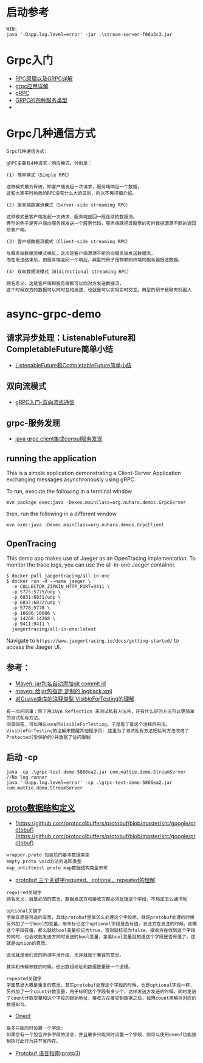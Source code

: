 # 启动参考
```
WIN:
java '-Dapp.log.level=error' -jar .\stream-server-f06a3c3.jar
```
# Grpc入门
- [RPC原理以及GRPC详解](https://www.cnblogs.com/awesomeHai/p/liuhai.html)
- [grpc应用详解](https://www.jianshu.com/p/5e75b20a267f)
- [gRPC](https://blog.csdn.net/xuduorui/article/details/78278808)
- [GRPC的四种服务类型](https://www.cnblogs.com/resentment/p/6792029.html)
-

# Grpc几种通信方式
```
Grpc几种通信方式:

gRPC主要有4种请求／响应模式，分别是：

(1) 简单模式（Simple RPC）

这种模式最为传统，即客户端发起一次请求，服务端响应一个数据，
这和大家平时熟悉的RPC没有什么大的区别，所以不再详细介绍。

(2) 服务端数据流模式（Server-side streaming RPC）

这种模式是客户端发起一次请求，服务端返回一段连续的数据流。
典型的例子是客户端向服务端发送一个股票代码，服务端就把该股票的实时数据源源不断的返回给客户端。

(3) 客户端数据流模式（Client-side streaming RPC）

与服务端数据流模式相反，这次是客户端源源不断的向服务端发送数据流，
而在发送结束后，由服务端返回一个响应。典型的例子是物联网终端向服务器报送数据。

(4) 双向数据流模式（Bidirectional streaming RPC）

顾名思义，这是客户端和服务端都可以向对方发送数据流，
这个时候双方的数据可以同时互相发送，也就是可以实现实时交互。典型的例子是聊天机器人

```

# async-grpc-demo

## 请求异步处理：ListenableFuture和CompletableFuture简单小结 
- [ListenableFuture和CompletableFuture简单小结](https://blog.csdn.net/Androidlushangderen/article/details/80372711)

## 双向流模式
- [gRPC入门-双向流式通信](https://www.jianshu.com/p/323806eb91bb)

## grpc-服务发现
- [java grpc client集成consul服务发现](https://www.jianshu.com/p/997505834bf5)

## running the application

This is a simple application demonstrating a Client-Server Application exchanging messages asynchronously using gRPC.

To run, execute the following in a terminal window

```shell
mvn package exec:java -Dexec.mainClass=org.nuhara.demos.GrpcServer
```

then, run the following in a different window

```shell
mvn exec:java -Dexec.mainClass=org.nuhara.demos.GrpcClient
```

## OpenTracing

This demo app makes use of Jaeger as an OpenTracing implementation.  To monitor the trace logs, you can use the all-in-one Jaeger container.

```shell
$ docker pull jaegertracing/all-in-one
$ docker run -d --name jaeger \
  -e COLLECTOR_ZIPKIN_HTTP_PORT=9411 \
  -p 5775:5775/udp \
  -p 6831:6831/udp \
  -p 6832:6832/udp \
  -p 5778:5778 \
  -p 16686:16686 \
  -p 14268:14268 \
  -p 9411:9411 \
  jaegertracing/all-in-one:latest
```
Navigate to ```https://www.jaegertracing.io/docs/getting-started/``` to access the Jaeger UI.

## 参考：
- [Maven: jar包名自动添加git commit id](https://blog.csdn.net/wuzhimang/article/details/79393815)
- [maven: 给jar包指定 定制的 logback.xml](https://blog.csdn.net/bigtree_3721/article/details/81289144)
- [对Guava类库的注释类型 VisibleForTesting的理解](https://www.cnblogs.com/yanlongpankow/p/6240563.html)
```
有一次问同事：除了用JAVA Reflection 来测试私有方法外，还有什么好的方法可以更简单的测试私有方法。
同事回答，可以用Guava的VisibleForTesting。于是看了看这个注释的用法。
VisibleForTesting的注解来提醒其他程序员: 这里为了测试私有方法把私有方法改成了Protected(受保护的)并放宽了访问限制
```
## 启动 -cp
```
java -cp .\grpc-test-demo-5866ea2.jar com.mattie.demo.StreamServer
//No log runner
java '-Dapp.log.level=error' -cp .\grpc-test-demo-5866ea2.jar com.mattie.demo.StreamServer
```

## [proto数据结构定义](https://github.com/protocolbuffers/protobuf/blob/master/src/google/protobuf)
- [https://github.com/protocolbuffers/protobuf/blob/master/src/google/protobuf](https://github.com/protocolbuffers/protobuf/blob/master/src/google/protobuf)
```
wrapper.proto 包装后的基本数据类型
empty.proto void方法的返回类型
map_untittesst.proto map数据结构类型参考

```
- [protobuf 三个关键字required、optional、repeated的理解](https://lovemiffy.blog.csdn.net/article/details/82751720)
```
required关键字
顾名思义，就是必须的意思，数据发送方和接收方都必须处理这个字段，不然还怎么通讯呢

optional关键字
字面意思是可选的意思，具体protobuf里面怎么处理这个字段呢，就是protobuf处理的时候另外加了一个bool的变量，用来标记这个optional字段是否有值，发送方在发送的时候，如果这个字段有值，那么就给bool变量标记为true，否则就标记为false，接收方在收到这个字段的同时，也会收到发送方同时发送的bool变量，拿着bool变量就知道这个字段是否有值了，这就是option的意思。

这也就是他们说的所谓平滑升级，无非就是个兼容的意思。

其实和传输参数的时候，给出数组地址和数组数量是一个道理。

repeated关键字
字面意思大概是重复的意思，其实protobuf处理这个字段的时候，也是optional字段一样，另外加了一个count计数变量，用于标明这个字段有多少个，这样发送方发送的时候，同时发送了count计数变量和这个字段的起始地址，接收方在接受到数据之后，按照count来解析对应的数据即可。
```
- [Oneof](https://www.cnblogs.com/sanshengshui/p/9739521.html)
```
最多只能同时设置一个字段:
如果您有一个包含许多字段的消息，并且最多只能同时设置一个字段，则可以使用oneof功能强制执行此行为并节省内存。
```
- [Protobuf 语言指南(proto3)](https://www.cnblogs.com/sanshengshui/p/9739521.html)